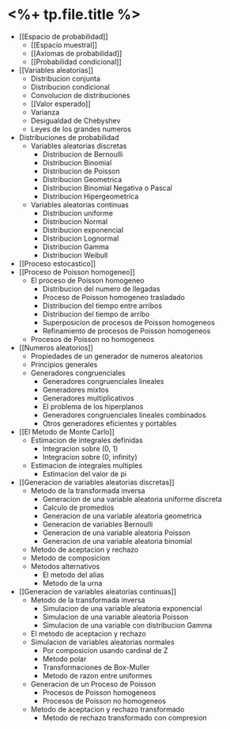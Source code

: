# <%+ tp.file.title %>
* [[Espacio de probabilidad]]
	* [[Espacio muestral]]
	* [[Axiomas de probabilidad]]
	* [[Probabilidad condicional]]
* [[Variables aleatorias]]
	* Distribucion conjunta
	* Distribucion condicional
	* Convolucion de distribuciones
	* [[Valor esperado]]
	* Varianza
	* Desigualdad de Chebyshev
	* Leyes de los grandes numeros
* Distribuciones de probabilidad
	* Variables aleatorias discretas
		* Distribucion de Bernoulli
		* Distribucion Binomial
		* Distribucion de Poisson
		* Distribucion Geometrica
		* Distribucion Binomial Negativa o Pascal
		* Distribucion Hipergeometrica
	* Variables aleatorias continuas
		* Distribucion uniforme
		* Distribucion Normal
		* Distribucion exponencial
		* Distribucion Lognormal
		* Distribucion Gamma
		* Distribucion Weibull
* [[Proceso estocastico]]
* [[Proceso de Poisson homogeneo]]
	* El proceso de Poisson homogeneo
		* Distribucion del numero de llegadas
		* Proceso de Poisson homogeneo trasladado
		* Distribucion del tiempo entre arribos
		* Distribucion del tiempo de arribo
		* Superposicion de procesos de Poisson homogeneos
		* Refinamiento de procesos de Poisson homogeneos
	* Procesos de Poisson no homogeneos
* [[Numeros aleatorios]]
	* Propiedades de un generador de numeros aleatorios
	* Principios generales
	* Generadores congruenciales
		* Generadores congruenciales lineales
		* Generadores mixtos
		* Generadores multiplicativos
		* El problema de los hiperplanos
		* Generadores congruenciales lineales combinados
		* Otros generadores eficientes y portables
* [[El Metodo de Monte Carlo]]
	* Estimacion de integrales definidas
		* Integracion sobre (0, 1)
		* Integracion sobre (0, infinity)
	* Estimacion de integrales multiples
		* Estimacion del valor de pi
* [[Generacion de variables aleatorias discretas]]
	* Metodo de la transformada inversa
		* Generacion de una variable aleatoria uniforme discreta
		* Calculo de promedios
		* Generacion de una variable aleatoria geometrica
		* Generacion de variables Bernoulli
		* Generacion de una variable aleatoria Poisson
		* Generacion de una variable aleatoria binomial
	* Metodo de aceptacion y rechazo
	* Metodo de composicion
	* Metodos alternativos
		* El metodo del alias
		* Metodo de la urna
* [[Generacion de variables aleatorias continuas]]
	* Metodo de la transformada inversa
		* Simulacion de una variable aleatoria exponencial
		* Simulacion de una variable aleatoria Poisson
		* Simulacion de una variable con distribucion Gamma
	* El metodo de aceptacion y rechazo
	* Simulacion de variables aleatorias normales
		* Por composicion usando cardinal de Z
		* Metodo polar
		* Transformaciones de Box-Muller
		* Metodo de razon entre uniformes 
	* Generacion de un Proceso de Poisson
		* Procesos de Poisson homogeneos
		* Procesos de Poisson no homogeneos
	* Metodo de aceptacion y rechazo transformado
		* Metodo de rechazo transformado con compresion